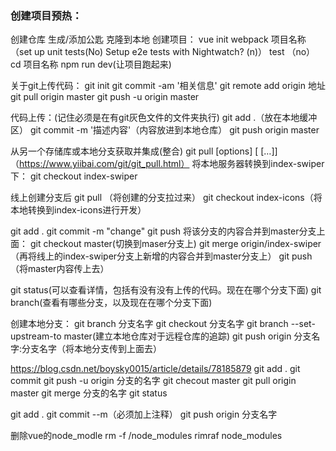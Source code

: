 ﻿### 创建项目预热：

创建仓库 生成/添加公匙 克隆到本地
创建项目：
vue init webpack 项目名称（set up unit tests(No) Setup e2e tests with Nightwatch? (n)）
test （no）
cd 项目名称
npm run dev(让项目跑起来)

关于git上传代码：
git init 
git commit -am '相关信息'
git remote add origin 地址
git pull origin master
git push -u origin master

代码上传：(记住必须是在有git灰色文件的文件夹执行)
git add .（放在本地缓冲区）
git commit -m '描述内容'（内容放进到本地仓库）
git push origin master

从另一个存储库或本地分支获取并集成(整合)
git pull [options] [<repository> [<refspec>…]]（https://www.yiibai.com/git/git_pull.html）
将本地服务器转换到index-swiper下：
git checkout index-swiper

线上创建分支后
git pull （将创建的分支拉过来）
git checkout index-icons（将本地转换到index-icons进行开发）

git  add  .
git commit -m "change"
git push
将该分支的内容合并到master分支上面：
git checkout master(切换到maser分支上)
 git merge origin/index-swiper（再将线上的index-swiper分支上新增的内容合并到master分支上）
git push（将master内容传上去）


git status(可以查看详情，包括有没有没有上传的代码。现在在哪个分支下面)
git branch(查看有哪些分支，以及现在在哪个分支下面)


创建本地分支：
git branch 分支名字
git checkout 分支名字
git branch --set-upstream-to master(建立本地仓库对于远程仓库的追踪)
git push origin 分支名字:分支名字（将本地分支传到上面去）

https://blog.csdn.net/boysky0015/article/details/78185879
git add .
git commit 
git push -u origin 分支的名字
git checout master
git pull origin master
git merge 分支的名字
git status

git add .
git commit --m（必须加上注释）
git push origin 分支名字

删除vue的node_modle
rm -f /node_modules
rimraf node_modules


